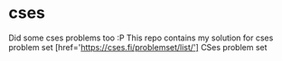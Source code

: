 # cses
Did some cses problems too :P
This repo contains my solution for cses problem set
[href='https://cses.fi/problemset/list/'] CSes problem set
